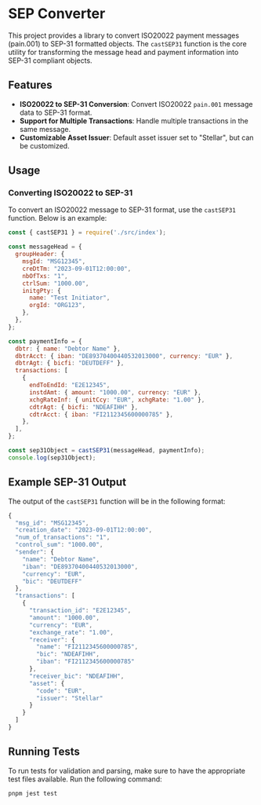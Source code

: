 # SEP Converter

This project provides a library to convert ISO20022 payment messages (pain.001) to SEP-31 formatted objects. The `castSEP31` function is the core utility for transforming the message head and payment information into SEP-31 compliant objects.

## Features

- **ISO20022 to SEP-31 Conversion**: Convert ISO20022 `pain.001` message data to SEP-31 format.
- **Support for Multiple Transactions**: Handle multiple transactions in the same message.
- **Customizable Asset Issuer**: Default asset issuer set to "Stellar", but can be customized.

## Usage
### Converting ISO20022 to SEP-31

To convert an ISO20022 message to SEP-31 format, use the `castSEP31` function. Below is an example:

```js
const { castSEP31 } = require('./src/index');

const messageHead = {
  groupHeader: {
    msgId: "MSG12345",
    creDtTm: "2023-09-01T12:00:00",
    nbOfTxs: "1",
    ctrlSum: "1000.00",
    initgPty: {
      name: "Test Initiator",
      orgId: "ORG123",
    },
  },
};

const paymentInfo = {
  dbtr: { name: "Debtor Name" },
  dbtrAcct: { iban: "DE89370400440532013000", currency: "EUR" },
  dbtrAgt: { bicfi: "DEUTDEFF" },
  transactions: [
    {
      endToEndId: "E2E12345",
      instdAmt: { amount: "1000.00", currency: "EUR" },
      xchgRateInf: { unitCcy: "EUR", xchgRate: "1.00" },
      cdtrAgt: { bicfi: "NDEAFIHH" },
      cdtrAcct: { iban: "FI2112345600000785" },
    },
  ],
};

const sep31Object = castSEP31(messageHead, paymentInfo);
console.log(sep31Object);
```

## Example SEP-31 Output

The output of the `castSEP31` function will be in the following format:

```js
{
  "msg_id": "MSG12345",
  "creation_date": "2023-09-01T12:00:00",
  "num_of_transactions": "1",
  "control_sum": "1000.00",
  "sender": {
    "name": "Debtor Name",
    "iban": "DE89370400440532013000",
    "currency": "EUR",
    "bic": "DEUTDEFF"
  },
  "transactions": [
    {
      "transaction_id": "E2E12345",
      "amount": "1000.00",
      "currency": "EUR",
      "exchange_rate": "1.00",
      "receiver": {
        "name": "FI2112345600000785",
        "bic": "NDEAFIHH",
        "iban": "FI2112345600000785"
      },
      "receiver_bic": "NDEAFIHH",
      "asset": {
        "code": "EUR",
        "issuer": "Stellar"
      }
    }
  ]
}
```

## Running Tests

To run tests for validation and parsing, make sure to have the appropriate test files available. 
Run the following command:

```bash
pnpm jest test
```
